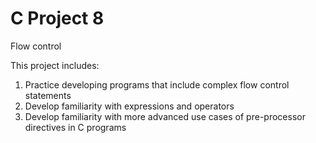 # C Project 8
Flow control

This project includes:

1. Practice developing programs that include complex flow control statements
2. Develop familiarity with expressions and operators
3. Develop familiarity with more advanced use cases of pre-processor directives in C programs
